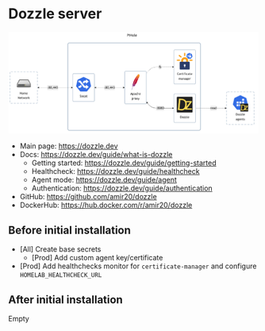 # Dozzle server

![diagram](../../docs/diagrams/out/apps/dozzle-server.png)

- Main page: <https://dozzle.dev>
- Docs: <https://dozzle.dev/guide/what-is-dozzle>
    - Getting started: <https://dozzle.dev/guide/getting-started>
    - Healthcheck: <https://dozzle.dev/guide/healthcheck>
    - Agent mode: <https://dozzle.dev/guide/agent>
    - Authentication: <https://dozzle.dev/guide/authentication>
- GitHub: <https://github.com/amir20/dozzle>
- DockerHub: <https://hub.docker.com/r/amir20/dozzle>

## Before initial installation

- \[All\] Create base secrets
    - \[Prod\] Add custom agent key/certificate
- \[Prod\] Add healthchecks monitor for `certificate-manager` and configure `HOMELAB_HEALTHCHECK_URL`

## After initial installation

Empty
